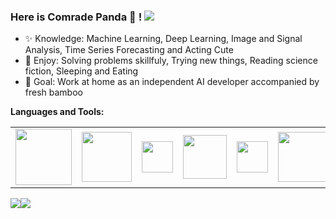 ### Here is Comrade Panda :panda_face: !  <img src="https://komarev.com/ghpvc/?username=quqixun" />

- :sparkles: Knowledge: Machine Learning, Deep Learning, Image and Signal Analysis, Time Series Forecasting and Acting Cute
- :heartbeat: Enjoy: Solving problems skillfuly, Trying new things, Reading science fiction, Sleeping and Eating
- :gift: Goal: Work at home as an independent AI developer accompanied by fresh bamboo

**Languages and Tools:**
<table>
<tbody>
  <tr>
    <td><img src="./assets/python-logo.png" width=90 style="text-align:center;vertical-align:center" /></td>
    <td><img src="./assets/pytorch-logo-dark.png" width=80 style="text-align:center;vertical-align:center" /></td>
    <td><img src="./assets/scikit-learn-logo.png" width=50 style="text-align:center;vertical-align:center" /></td>
    <td><img src="./assets/LightGBM_logo_black_text.svg" width=70 style="text-align:center;vertical-align:center" /></td>
    <td><img src="./assets/xgboost.png" width=50 style="text-align:center;vertical-align:center" /></td>
    <td><img src="./assets/ubuntu-black-and-orange-on-white.gif" width=80 style="text-align:center;vertical-align:center" /></td>
  </tr>
</tbody>
</table>

![](https://github-readme-stats.vercel.app/api?username=quqixun&count_private=true&show_icons=true&hide_rank=false&hide_border=true&include_all_commits=true&theme=default)![](https://github-readme-stats.vercel.app/api/top-langs/?username=quqixun&hide=cuda,c,java,dart,%2B%2B&layout=compact&hide_border=true)
